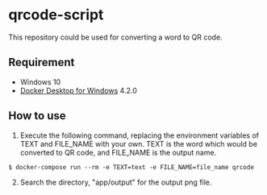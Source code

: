 # qrcode-script

This repository could be used for converting a word to QR code.

## Requirement

- Windows 10
- [Docker Desktop for Windows](https://www.docker.com/products/docker-desktop) 4.2.0

## How to use

1. Execute the following command, replacing the environment variables of TEXT and FILE_NAME with your own. TEXT is the word which would be converted to QR code, and FILE_NAME is the output name.
```
$ docker-compose run --rm -e TEXT=text -e FILE_NAME=file_name qrcode
```
2. Search the directory, "app/output" for the output png file.
